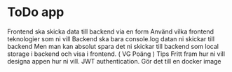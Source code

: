 # ToDo app

Frontend ska skicka data till backend via en form
Använd vilka frontend teknologier som ni vill
Backend ska bara console.log datan ni skickar till backend
Men man kan absolut spara det ni skickar till backend som local storage i backend och visa i frontend. ( VG Poäng )
Tips
Fritt fram hur ni vill designa appen hur ni vill.
JWT authentication.
Gör det till en docker image
